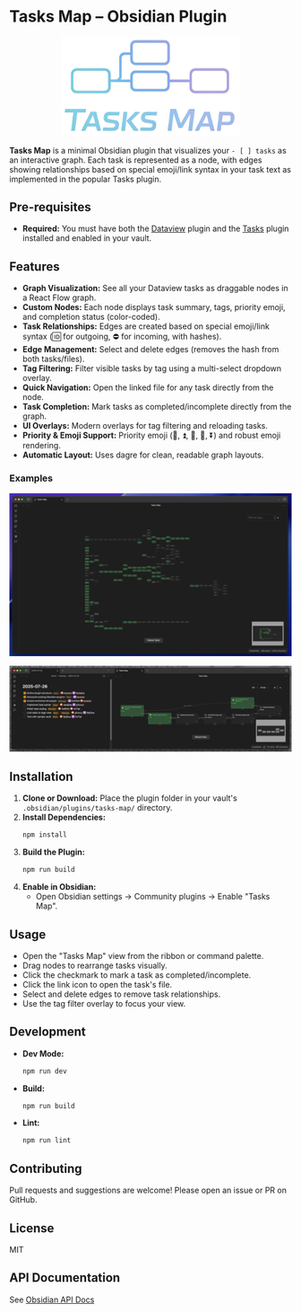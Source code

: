 # Tasks Map – Obsidian Plugin

<p align="center">
  <img src=".github/images/logo.png" alt="Tasks Map Logo" width="320" />
</p>

**Tasks Map** is a minimal Obsidian plugin that visualizes your `- [ ] tasks` as an interactive graph. Each task is represented as a node, with edges showing relationships based on special emoji/link syntax in your task text as implemented in the popular Tasks plugin.

## Pre-requisites

-   **Required:** You must have both the [Dataview](https://github.com/blacksmithgu/obsidian-dataview) plugin and the [Tasks](https://github.com/obsidian-tasks-group/obsidian-tasks) plugin installed and enabled in your vault.

## Features

-   **Graph Visualization:** See all your Dataview tasks as draggable nodes in a React Flow graph.
-   **Custom Nodes:** Each node displays task summary, tags, priority emoji, and completion status (color-coded).
-   **Task Relationships:** Edges are created based on special emoji/link syntax (🆔 for outgoing, ⛔ for incoming, with hashes).
-   **Edge Management:** Select and delete edges (removes the hash from both tasks/files).
-   **Tag Filtering:** Filter visible tasks by tag using a multi-select dropdown overlay.
-   **Quick Navigation:** Open the linked file for any task directly from the node.
-   **Task Completion:** Mark tasks as completed/incomplete directly from the graph.
-   **UI Overlays:** Modern overlays for tag filtering and reloading tasks.
-   **Priority & Emoji Support:** Priority emoji (🔺, ⏫, 🔼, 🔽, ⏬) and robust emoji rendering.
-   **Automatic Layout:** Uses dagre for clean, readable graph layouts.

### Examples

![Tasks Map Example](.github/images/example.png)

![Tasks Map Example Tasks](.github/images/example-tasks.png)

## Installation

1. **Clone or Download:** Place the plugin folder in your vault's `.obsidian/plugins/tasks-map/` directory.
2. **Install Dependencies:**
    ```sh
    npm install
    ```
3. **Build the Plugin:**
    ```sh
    npm run build
    ```
4. **Enable in Obsidian:**
    - Open Obsidian settings → Community plugins → Enable "Tasks Map".

## Usage

-   Open the "Tasks Map" view from the ribbon or command palette.
-   Drag nodes to rearrange tasks visually.
-   Click the checkmark to mark a task as completed/incomplete.
-   Click the link icon to open the task's file.
-   Select and delete edges to remove task relationships.
-   Use the tag filter overlay to focus your view.

## Development

-   **Dev Mode:**
    ```sh
    npm run dev
    ```
-   **Build:**
    ```sh
    npm run build
    ```
-   **Lint:**
    ```sh
    npm run lint
    ```

## Contributing

Pull requests and suggestions are welcome! Please open an issue or PR on GitHub.

## License

MIT

## API Documentation

See [Obsidian API Docs](https://github.com/obsidianmd/obsidian-api)
